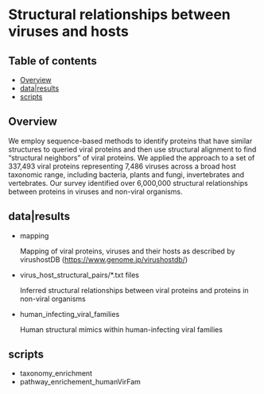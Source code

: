 # Structural relationships between viruses and hosts

## Table of contents
* [Overview](#overview)
* [data|results](#data|Results)
* [scripts](#scripts)

## Overview
We employ sequence-based methods to identify proteins that have similar structures to queried viral proteins and then use structural alignment to find “structural neighbors” of viral proteins. We applied the approach to a set of 337,493 viral proteins representing 7,486 viruses across a broad host taxonomic range, including bacteria, plants and fungi, invertebrates and vertebrates. Our survey identified over 6,000,000 structural relationships between proteins in viruses and non-viral organisms.

## data|results
* mapping 

    Mapping of viral proteins, viruses and their hosts as described by virushostDB (https://www.genome.jp/virushostdb/)

* virus_host_structural_pairs/*.txt files

    Inferred structural relationships between viral proteins and proteins in non-viral organisms

* human_infecting_viral_families

    Human structural mimics within human-infecting viral families

## scripts
* taxonomy_enrichment
* pathway_enrichement_humanVirFam
